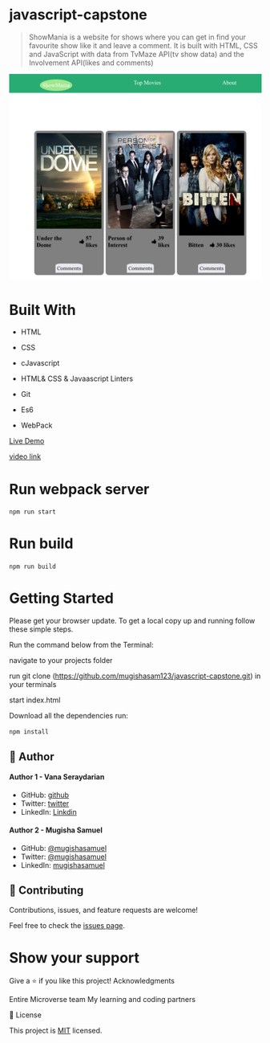 # javascript-capstone
>ShowMania is a website for shows where you can get in find your favourite show like it and leave a comment.
>It is built with HTML, CSS and JavaScript with data from TvMaze API(tv show data) and the Involvement API(likes and comments)

![screenshot](./Capture.PNG)
# Built With

- HTML

- CSS
    
- cJavascript
    
- HTML& CSS & Javaascript Linters
    
- Git
    
- Es6
    
- WebPack


[Live Demo ](https://mugishasam123.github.io/javascript-capstone/)

[video link](https://drive.google.com/file/d/1_PRcgvVhlUYpx9J6ADwAYEubcMnnNoas/view?usp=sharing)


# Run webpack server

`npm run start`


# Run build

`npm run build`

# Getting Started

Please get your browser update. To get a local copy up and running follow these simple steps.

Run the command below from the Terminal:

navigate to your projects folder

run git clone (https://github.com/mugishasam123/javascript-capstone.git) in your terminals

start index.html

Download all the dependencies run:

`npm install`


## 👤 Author

  #### Author 1 - Vana Seraydarian
- GitHub: [github](https://github.com/VSeray)
- Twitter: [twitter](https://twitter.com/home)
- LinkedIn: [Linkdin](https://www.linkedin.com/in/vana-seraydarian-936687191/?lipi=urn%3Ali%3Apage%3Ad_flagship3_feed%3BNyso4dw6Tz6UBL%2Fqkjvtvw%3D%3D)

#### Author 2 - Mugisha Samuel
- GitHub: [@mugishasamuel](https://github.com/mugishasam123)
- Twitter: [@mugishasamuel](https://twitter.com/mugishasamuel42/)
- LinkedIn: [mugishasamuel](https://www.linkedin.com/in/mugisha-samuel-55a905208/)


## 🤝 Contributing

Contributions, issues, and feature requests are welcome!

Feel free to check the [issues page](https://github.com/VSeray/Leaderboard/issues). 


# Show your support


Give a ⭐️ if you like this project! Acknowledgments

Entire Microverse team
My learning and coding partners

📝 License

This project is [MIT](https://github.com/microverseinc/readme-template/blob/master/MIT.md) licensed.